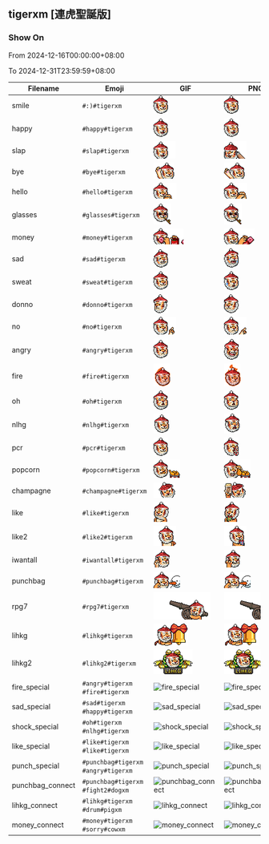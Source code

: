 ## tigerxm [連虎聖誕版]

### Show On
From 2024-12-16T00:00:00+08:00

To 2024-12-31T23:59:59+08:00

| Filename | Emoji | GIF | PNG |
| --- | --- | --- | --- |
| smile | `#:)#tigerxm` | ![smile](../../assets/android/faces/tigerxm/smile.gif) | ![smile](../../assets/android/faces_png/tigerxm/smile.png) |
| happy | `#happy#tigerxm` | ![happy](../../assets/android/faces/tigerxm/happy.gif) | ![happy](../../assets/android/faces_png/tigerxm/happy.png) |
| slap | `#slap#tigerxm` | ![slap](../../assets/android/faces/tigerxm/slap.gif) | ![slap](../../assets/android/faces_png/tigerxm/slap.png) |
| bye | `#bye#tigerxm` | ![bye](../../assets/android/faces/tigerxm/bye.gif) | ![bye](../../assets/android/faces_png/tigerxm/bye.png) |
| hello | `#hello#tigerxm` | ![hello](../../assets/android/faces/tigerxm/hello.gif) | ![hello](../../assets/android/faces_png/tigerxm/hello.png) |
| glasses | `#glasses#tigerxm` | ![glasses](../../assets/android/faces/tigerxm/glasses.gif) | ![glasses](../../assets/android/faces_png/tigerxm/glasses.png) |
| money | `#money#tigerxm` | ![money](../../assets/android/faces/tigerxm/money.gif) | ![money](../../assets/android/faces_png/tigerxm/money.png) |
| sad | `#sad#tigerxm` | ![sad](../../assets/android/faces/tigerxm/sad.gif) | ![sad](../../assets/android/faces_png/tigerxm/sad.png) |
| sweat | `#sweat#tigerxm` | ![sweat](../../assets/android/faces/tigerxm/sweat.gif) | ![sweat](../../assets/android/faces_png/tigerxm/sweat.png) |
| donno | `#donno#tigerxm` | ![donno](../../assets/android/faces/tigerxm/donno.gif) | ![donno](../../assets/android/faces_png/tigerxm/donno.png) |
| no | `#no#tigerxm` | ![no](../../assets/android/faces/tigerxm/no.gif) | ![no](../../assets/android/faces_png/tigerxm/no.png) |
| angry | `#angry#tigerxm` | ![angry](../../assets/android/faces/tigerxm/angry.gif) | ![angry](../../assets/android/faces_png/tigerxm/angry.png) |
| fire | `#fire#tigerxm` | ![fire](../../assets/android/faces/tigerxm/fire.gif) | ![fire](../../assets/android/faces_png/tigerxm/fire.png) |
| oh | `#oh#tigerxm` | ![oh](../../assets/android/faces/tigerxm/oh.gif) | ![oh](../../assets/android/faces_png/tigerxm/oh.png) |
| nlhg | `#nlhg#tigerxm` | ![nlhg](../../assets/android/faces/tigerxm/nlhg.gif) | ![nlhg](../../assets/android/faces_png/tigerxm/nlhg.png) |
| pcr | `#pcr#tigerxm` | ![pcr](../../assets/android/faces/tigerxm/pcr.gif) | ![pcr](../../assets/android/faces_png/tigerxm/pcr.png) |
| popcorn | `#popcorn#tigerxm` | ![popcorn](../../assets/android/faces/tigerxm/popcorn.gif) | ![popcorn](../../assets/android/faces_png/tigerxm/popcorn.png) |
| champagne | `#champagne#tigerxm` | ![champagne](../../assets/android/faces/tigerxm/champagne.gif) | ![champagne](../../assets/android/faces_png/tigerxm/champagne.png) |
| like | `#like#tigerxm` | ![like](../../assets/android/faces/tigerxm/like.gif) | ![like](../../assets/android/faces_png/tigerxm/like.png) |
| like2 | `#like2#tigerxm` | ![like2](../../assets/android/faces/tigerxm/like2.gif) | ![like2](../../assets/android/faces_png/tigerxm/like2.png) |
| iwantall | `#iwantall#tigerxm` | ![iwantall](../../assets/android/faces/tigerxm/iwantall.gif) | ![iwantall](../../assets/android/faces_png/tigerxm/iwantall.png) |
| punchbag | `#punchbag#tigerxm` | ![punchbag](../../assets/android/faces/tigerxm/punchbag.gif) | ![punchbag](../../assets/android/faces_png/tigerxm/punchbag.png) |
| rpg7 | `#rpg7#tigerxm` | ![rpg7](../../assets/android/faces/tigerxm/rpg7.gif) | ![rpg7](../../assets/android/faces_png/tigerxm/rpg7.png) |
| lihkg | `#lihkg#tigerxm` | ![lihkg](../../assets/android/faces/tigerxm/lihkg.gif) | ![lihkg](../../assets/android/faces_png/tigerxm/lihkg.png) |
| lihkg2 | `#lihkg2#tigerxm` | ![lihkg2](../../assets/android/faces/tigerxm/lihkg2.gif) | ![lihkg2](../../assets/android/faces_png/tigerxm/lihkg2.png) |
| fire_special | `#angry#tigerxm #fire#tigerxm` | ![fire_special](../assets/faces/tigerxm/fire_special.gif) | ![fire_special](../assets/faces_png/tigerxm/fire_special.png) |
| sad_special | `#sad#tigerxm #happy#tigerxm` | ![sad_special](../assets/faces/tigerxm/sad_special.gif) | ![sad_special](../assets/faces_png/tigerxm/sad_special.png) |
| shock_special | `#oh#tigerxm #nlhg#tigerxm` | ![shock_special](../assets/faces/tigerxm/shock_special.gif) | ![shock_special](../assets/faces_png/tigerxm/shock_special.png) |
| like_special | `#like#tigerxm #like#tigerxm` | ![like_special](../assets/faces/tigerxm/like_special.gif) | ![like_special](../assets/faces_png/tigerxm/like_special.png) |
| punch_special | `#punchbag#tigerxm #angry#tigerxm` | ![punch_special](../assets/faces/tigerxm/punch_special.gif) | ![punch_special](../assets/faces_png/tigerxm/punch_special.png) |
| punchbag_connect | `#punchbag#tigerxm #fight2#dogxm` | ![punchbag_connect](../assets/faces/tigerxm/punchbag_connect.gif) | ![punchbag_connect](../assets/faces_png/tigerxm/punchbag_connect.png) |
| lihkg_connect | `#lihkg#tigerxm #drum#pigxm` | ![lihkg_connect](../assets/faces/tigerxm/lihkg_connect.gif) | ![lihkg_connect](../assets/faces_png/tigerxm/lihkg_connect.png) |
| money_connect | `#money#tigerxm #sorry#cowxm` | ![money_connect](../assets/faces/tigerxm/money_connect.gif) | ![money_connect](../assets/faces_png/tigerxm/money_connect.png) |

